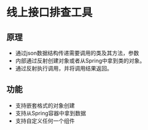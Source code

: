 # 线上接口排查工具 #  
## 原理 ##
- 通过json数据结构传递需要调用的类及其方法，参数
- 内部通过反射创建对象或者从Spring中拿到类的对象。
- 通过反射执行调用，并将调用结果返回。

## 功能 ##
- 支持嵌套格式的对象创建
- 支持从Spring容器中拿到数据
- 支持自定义任何一个组件
